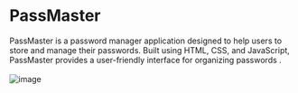 # PassMaster
PassMaster is a password manager application designed to help users to store and manage their passwords. Built using HTML, CSS, and JavaScript, PassMaster provides a user-friendly interface for organizing passwords .  <br> <br>
![image](https://github.com/rounakranjan5/PassMaster/assets/142506399/1591eeec-3282-4cad-a7f4-2d17fdafb253)
